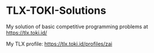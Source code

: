 # TLX-TOKI-Solutions
My solution of basic competitive programming problems at https://tlx.toki.id/

My TLX profile: https://tlx.toki.id/profiles/zai
